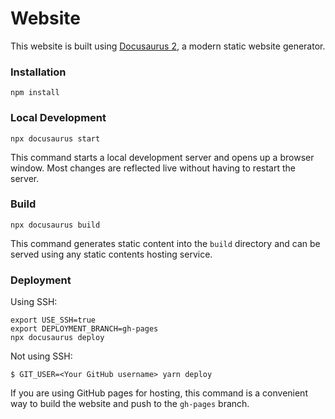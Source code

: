 # Website

This website is built using [Docusaurus 2](https://docusaurus.io/), a modern static website generator.

### Installation

```
npm install 
```

### Local Development

```
npx docusaurus start
```

This command starts a local development server and opens up a browser window. Most changes are reflected live without having to restart the server.

### Build

```
npx docusaurus build
```

This command generates static content into the `build` directory and can be served using any static contents hosting service.

### Deployment

Using SSH:

```
export USE_SSH=true
export DEPLOYMENT_BRANCH=gh-pages
npx docusaurus deploy
```

Not using SSH:

```
$ GIT_USER=<Your GitHub username> yarn deploy
```

If you are using GitHub pages for hosting, this command is a convenient way to build the website and push to the `gh-pages` branch.

